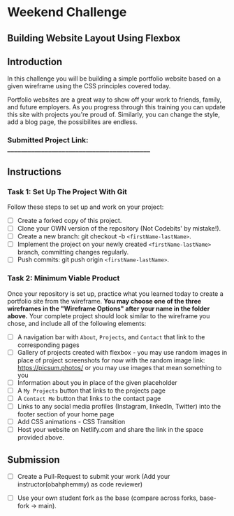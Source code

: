 # Weekend Challenge
## Building Website Layout Using Flexbox 

## Introduction

In this challenge you will be building a simple portfolio website based on a given wireframe using the CSS principles covered today.

Portfolio websites are a great way to show off your work to friends, family, and future employers. As you progress through this training you can update this site with projects you're proud of. Similarly, you can change the style, add a blog page, the possibilites are endless.

### Submitted Project Link: __________________________________________

## Instructions

### Task 1: Set Up The Project With Git

Follow these steps to set up and work on your project:

- [ ] Create a forked copy of this project.
- [ ] Clone your OWN version of the repository (Not Codebits' by mistake!).
- [ ] Create a new branch: git checkout -b `<firstName-lastName>`.
- [ ] Implement the project on your newly created `<firstName-lastName>` branch, committing changes regularly.
- [ ] Push commits: git push origin `<firstName-lastName>`.
 
### Task 2: Minimum Viable Product

Once your repository is set up, practice what you learned today to create a portfolio site from the wireframe. **You may choose one of the three wireframes in the "Wireframe Options" after your name in the folder above.** Your complete project should look similar to the wireframe you chose, and include all of the following elements:

- [ ]  A navigation bar with `About`, `Projects`, and `Contact` that link to the corresponding pages
- [ ]  Gallery of projects created with flexbox - you may use random images in place of project screenshots for now with the random image link: https://picsum.photos/ or you may use images that mean something to you
- [ ]  Information about you in place of the given placeholder
- [ ]  A `My Projects` button that links to the projects page
- [ ]  A `Contact Me` button that links to the contact page
- [ ]  Links to any social media profiles (Instagram, linkedIn, Twitter) into the footer section of your home page
- [ ] Add CSS animations - CSS Transition
- [ ] Host your website on Netlify.com and share the link in the space provided above.

## Submission

- [ ] Create a Pull-Request to submit your work (Add your instructor(obahphemmy) as code reviewer)
- [ ] Use your own student fork as the base (compare across forks, base-fork -> main).

